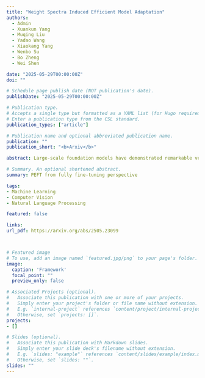 ```yaml
---
title: "Weight Spectra Induced Efficient Model Adaptation"
authors:
  - Admin
  - Xuankun Yang
  - Muqing Liu
  - Yadao Wang 
  - Xiaokang Yang
  - Wenbo Su
  - Bo Zheng
  - Wei Shen

date: "2025-05-29T00:00:00Z"
doi: ""

# Schedule page publish date (NOT publication's date).
publishDate: "2025-05-29T00:00:00Z"

# Publication type.
# Accepts a single type but formatted as a YAML list (for Hugo requirements).
# Enter a publication type from the CSL standard.
publication_types: ["article"]

# Publication name and optional abbreviated publication name.
publication: ""
publication_short: "<b>Arxiv</b>"

abstract: Large-scale foundation models have demonstrated remarkable versatility across a wide range of downstream tasks. However, fully fine-tuning these models incurs prohibitive computational costs, motivating the development of Parameter-Efficient Fine-Tuning (PEFT) methods such as LoRA, which introduces low-rank updates to pre-trained weights. Despite their empirical success, the underlying mechanisms by which PEFT modifies model parameters remain underexplored. In this work, we present a systematic investigation into the structural changes of weight matrices during fully fine-tuning. Through singular value decomposition (SVD), we reveal that fine-tuning predominantly amplifies the top singular values while leaving the remainder largely intact, suggesting that task-specific knowledge is injected into a low-dimensional subspace. Furthermore, we find that the dominant singular vectors are reoriented in task-specific directions, whereas the non-dominant subspace remains stable. Building on these insights, we propose a novel method that leverages learnable rescaling of top singular directions, enabling precise modulation of the most influential components without disrupting the global structure. Our approach achieves consistent improvements over strong baselines across multiple tasks, highlighting the efficacy of structurally informed fine-tuning.

# Summary. An optional shortened abstract.
summary: PEFT from fully fine-tuning perspective

tags:
- Machine Learning
- Computer Vision
- Natural Language Processing

featured: false

links:
url_pdf: https://arxiv.org/abs/2505.23099



# Featured image
# To use, add an image named `featured.jpg/png` to your page's folder. 
image:
  caption: 'Framework'
  focal_point: ""
  preview_only: false

# Associated Projects (optional).
#   Associate this publication with one or more of your projects.
#   Simply enter your project's folder or file name without extension.
#   E.g. `internal-project` references `content/project/internal-project/index.md`.
#   Otherwise, set `projects: []`.
projects:
- []

# Slides (optional).
#   Associate this publication with Markdown slides.
#   Simply enter your slide deck's filename without extension.
#   E.g. `slides: "example"` references `content/slides/example/index.md`.
#   Otherwise, set `slides: ""`.
slides: ""
---
```

